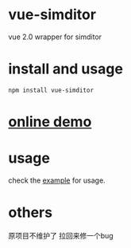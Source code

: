 # vue-simditor
vue 2.0 wrapper for simditor

# install and usage

`npm install vue-simditor`

# [online demo](https://njleonzhang.github.io/vue-simditor/)

# usage
check the [example](https://github.com/njleonzhang/vue-simditor/blob/master/example/App.vue) for usage.

# others
原项目不维护了 拉回来修一个bug
